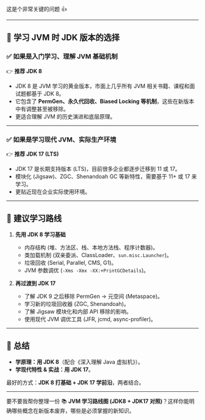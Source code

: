 这是个非常关键的问题 👍

---

## 🔹 学习 JVM 时 JDK 版本的选择

### ✅ 如果是入门学习、理解 JVM 基础机制

👉 **推荐 JDK 8**

* JDK 8 是 JVM 学习的黄金版本，市面上几乎所有 JVM 相关书籍、课程和面试题都基于 JDK 8。
* 它包含了 **PermGen、永久代回收、Biased Locking 等机制**，这些在新版本中有调整甚至被移除。
* 更适合理解 JVM 的历史演进和底层原理。

---

### ✅ 如果是学习现代 JVM、实际生产环境

👉 **推荐 JDK 17 (LTS)**

* JDK 17 是长期支持版本 (LTS)，目前很多企业都逐步迁移到 11 或 17。
* 模块化 (Jigsaw)、ZGC、Shenandoah GC 等新特性，需要基于 11+ 或 17 来学习。
* 更贴近现在企业实际使用环境。

---

## 🔹 建议学习路线

1. **先用 JDK 8 学习基础**

    * 内存结构 (堆、方法区、栈、本地方法栈、程序计数器)。
    * 类加载机制 (双亲委派、ClassLoader、`sun.misc.Launcher`)。
    * 垃圾回收 (Serial, Parallel, CMS, G1)。
    * JVM 参数调优 (`-Xms -Xmx -XX:+PrintGCDetails`)。

2. **再过渡到 JDK 17**

    * 了解 JDK 9 之后移除 PermGen → 元空间 (Metaspace)。
    * 学习新的垃圾回收器 (ZGC, Shenandoah)。
    * 了解 Jigsaw 模块化和内部 API 移除的影响。
    * 使用现代 JVM 调优工具 (JFR, jcmd, async-profiler)。

---

## 🔹 总结

* **学原理：用 JDK 8**（配合《深入理解 Java 虚拟机》）。
* **学现代特性 & 实战：用 JDK 17**。

最好的方式：**JDK 8 打基础 + JDK 17 学前沿**，两者结合。

---

要不要我帮你整理一份 📚 **JVM 学习路线图 (JDK8 + JDK17 对照)**？这样你能明确哪些概念在新版本废弃，哪些是必须掌握的新知识。
